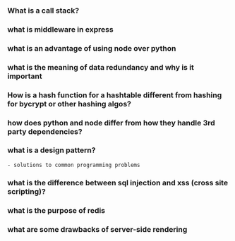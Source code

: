 ### What is a call stack?

### what is middleware in express

### what is an advantage of using node over python

### what is the meaning of data redundancy and why is it important

### How is a hash function for a hashtable different from hashing for bycrypt or other hashing algos?

### how does python and node differ from how they handle 3rd party dependencies?

### what is a design pattern?
    - solutions to common programming problems

### what is the difference between sql injection and xss (cross site scripting)?

### what is the purpose of redis

### what are some drawbacks of server-side rendering

